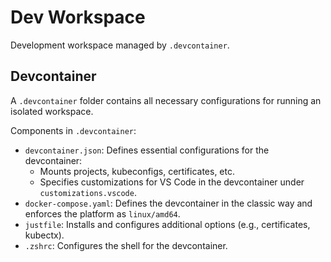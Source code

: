# Dev Workspace

Development workspace managed by `.devcontainer`.

## Devcontainer

A `.devcontainer` folder contains all necessary configurations for running an isolated workspace.

Components in `.devcontainer`:
* `devcontainer.json`: Defines essential configurations for the devcontainer:
    * Mounts projects, kubeconfigs, certificates, etc.
    * Specifies customizations for VS Code in the devcontainer under `customizations.vscode`.
* `docker-compose.yaml`: Defines the devcontainer in the classic way and enforces the platform as `linux/amd64`.
* `justfile`: Installs and configures additional options (e.g., certificates, kubectx).
* `.zshrc`: Configures the shell for the devcontainer.
